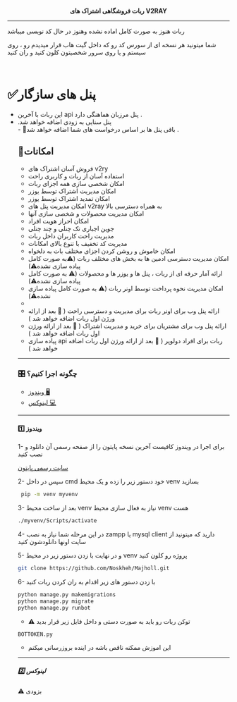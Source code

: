 
<p align="center">
<strong >ربات فروشگاهی اشتراک های V2RAY </strong></br>
</p>
<hr>

<p>ربات هنوز به صورت کامل اماده نشده وهنوز در حال کد نویسی میباشد </p>
<p> شما میتونید هر نسخه ای از سورس کد رو که داخل گیت هاب قرار میدیدم رو ،‌ روی سیستم و یا روی سرور  شخصیتون کلون کنید و ران کنید  </p>

<br>
</hr>

</hr>


# ✅پنل های سازگار 
<ul>
    <li>
        این ربات با آخرین api پنل مرزبان هماهنگی دارد .
    </li>
    <li>
     .پنل سنایی به زودی اضافه خواهد شد 
    </li>
    - 🔗باقی پنل ها بر اساس درخواست های شما اضافه خواهد شد .

</hr>

## 🔖امکانات 
- فروش آسان اشتراک های v2ry
- استفاده آسان از ربات و کاربری راحت
- امکان شخصی سازی همه اجزای ربات
- امکان مدیریت اشتراک توسط یوزر 
- امکان تمدید اشتراک توسط یوزر
- امکان مدیریت پنل های v2ray  به همراه دسترسی بالا
- امکان مدیریت محصولات و شخصی سازی آنها  
- امکان احراز هویت افراد 
- جوین اجباری تک چنلی و چند چنلی 
- مدیریت راحت کاربران داخل ربات
- مدیریت کد تخفیف با تنوع بالای امکانات
- امکان خاموش و روشن کردن اجزای مختلف بات به دلخواه 
- امکان مدیریت دسترسی ادمین ها به بخش های مختلف ربات (⚠️به صورت کامل پیاده سازی نشده⚠️)
- ارائه آمار حرفه ای از ربات ، پنل ها و یوزر ها و محصولات (⚠️ به صورت کامل پیاده سازی نشده⚠️)
- امکان مدیریت نحوه پرداخت توسط اونر ربات (⚠️ به صورت کامل پیاده سازی نشده⚠️)
- 
- ارائه پنل وب برای اونر ربات برای مدیریت و دسترسی راحت  ( 📌 بعد از ارائه ورژن اول ربات اضافه خواهد شد )
- ارائه پنل وب برای مشتریان برای خرید و مدیریت اشتراک  ( 📌 بعد از ارائه ورژن اول ربات اضافه خواهد شد )
- پیاده سازی api ربات برای افراد دولوپر ( 📌 بعد از ارائه ورژن اول ربات اضافه خواهد شد )


<hr>

### 🎛 چگونه اجرا کنیم‌؟
- [ویندوز 🖥](####ویندوز)
- [لینوکس 💻](#####لینوکس)
<hr>

#### <b> 1️⃣ ویندوز </b>

1- برای اجرا در ویندوز کافیست آخرین نسخه پایتون را از صفحه رسمی آن دانلود و نصب کنید

<a href='https://www.python.org/'>سایت رسمی پایتون </a>

2- سپس در داخل cmd خود دستور زیر را زده و یک محیط venv بسازید 

```bash 
 pip -m venv myvenv
 ```
3- بعد از ساخت محیط venv نیاز به فعال سازی محیط venv هست 

```bash 
./myvenv/Scripts/activate
```
4- در این مرحله شما نیاز به نصب zampp یا mysql client دارید که میتونید از سایت اونها دانلودشون کنید

5- و در نهایت با زدن دستور زیر در محیط venv پروژه رو کلون کنید

```bash 
git clone https://github.com/Noskheh/Majholl.git
```

6- با زدن دستور های زیر اقدام به ران کردن ربات کنید 
```bash 
python manage.py makemigrations 
python manage.py migrate 
python manage.py runbot
```
- ⚠️ توکن ربات رو باید به صورت دستی و داخل فایل زیر قرار بدید 
```bash 
BOTTOKEN.py
```

- این اموزش ممکنه ناقص باشه در اینده بروزرسانی میکنم 


<hr>

##### <b>2️⃣ لینوکس </b>
⚠️ بزودی 